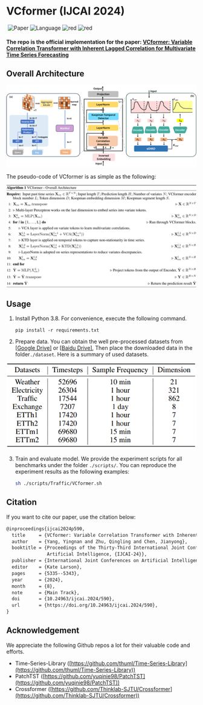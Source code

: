 # VCformer (IJCAI 2024)

​	![Paper](https://img.shields.io/badge/Paper-IJCAI-blue) ![Language](https://img.shields.io/badge/Language-Python-green) ![red](https://img.shields.io/badge/Framework-Pytorch-yellow) ![red](https://img.shields.io/badge/Domain-Multivaraite_Time_Series_Forecasting-red)

#### The repo is the official implementation for the paper: [VCformer: Variable Correlation Transformer with Inherent Lagged Correlation for Multivariate Time Series Forecasting](https://www.ijcai.org/proceedings/2024/590)

## Overall Architecture

![Architecture](https://github.com/CSyyn/VCformer/blob/main/image/VCformer.png)

The pseudo-code of VCformer is as simple as the following:

![pseudo-code](https://github.com/CSyyn/VCformer/blob/main/image/pseudo-code.png)



## Usage

1. Install Python 3.8. For convenience, execute the following command.

   ```shell
   pip install -r requirements.txt 
   ```

   

2.  Prepare data. You can obtain the well pre-processed datasets from [[Google Drive\]](https://drive.google.com/drive/folders/13Cg1KYOlzM5C7K8gK8NfC-F3EYxkM3D2?usp=sharing) or [[Baidu Drive\]](https://pan.baidu.com/s/1r3KhGd0Q9PJIUZdfEYoymg?pwd=i9iy), Then place the downloaded data in the folder`./dataset`. Here is a summary of used datasets.

![datasets](https://github.com/CSyyn/VCformer/blob/main/image/dataset_desc.png)

3. Train and evaluate model. We provide the experiment scripts for all benchmarks under the folder `./scripts/`. You can reproduce the experiment results as the following examples:

   ```bash
   sh ./scripts/Traffic/VCformer.sh
   ```



## Citation

If you want to cite our paper, use the citation below:

```latex
@inproceedings{ijcai2024p590,
  title     = {VCformer: Variable Correlation Transformer with Inherent Lagged Correlation for Multivariate Time Series Forecasting},
  author    = {Yang, Yingnan and Zhu, Qingling and Chen, Jianyong},
  booktitle = {Proceedings of the Thirty-Third International Joint Conference on
               Artificial Intelligence, {IJCAI-24}},
  publisher = {International Joint Conferences on Artificial Intelligence Organization},
  editor    = {Kate Larson},
  pages     = {5335--5343},
  year      = {2024},
  month     = {8},
  note      = {Main Track},
  doi       = {10.24963/ijcai.2024/590},
  url       = {https://doi.org/10.24963/ijcai.2024/590},
}
```



## Acknowledgement

We appreciate the following Github repos a lot for their valuable code and efforts.

- Time-Series-Library ([https://github.com/thuml/Time-Series-Library](https://github.com/thuml/Time-Series-Library))
- PatchTST ([https://github.com/yuqinie98/PatchTST](https://github.com/yuqinie98/PatchTST))
- Crossformer ([https://github.com/Thinklab-SJTU/Crossformer](https://github.com/Thinklab-SJTU/Crossformer))

